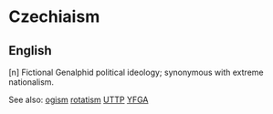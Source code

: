 # Czechiaism
## English
[n] Fictional Genalphid political ideology; synonymous with extreme nationalism.

See also:
<a href="ogism.md">ogism</a>
<a href="rotatism.md">rotatism</a>
<a href="uttp.md">UTTP</a>
<a href="yfga.md">YFGA</a>







